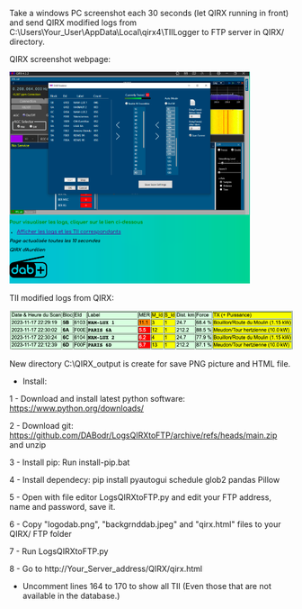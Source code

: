 Take a windows PC screenshot each 30 seconds (let QIRX running in front) and send QIRX modified logs from C:\Users\Your_User\AppData\Local\qirx4\TIILogger to FTP server in QIRX/ directory.

QIRX screenshot webpage:

![Screenshot QIRX](https://github.com/DABodr/LogsQIRXtoFTP/blob/main/screenshotQIRX.png) 

TII modified logs from QIRX:

![Screenshot logs](https://github.com/DABodr/LogsQIRXtoFTP/blob/main/screenshotLogs.png)

New directory C:\QIRX_output is create for save PNG picture and HTML file.

* Install:

1 - Download and install latest python software: https://www.python.org/downloads/

2 - Download git: https://github.com/DABodr/LogsQIRXtoFTP/archive/refs/heads/main.zip and unzip

3 - Install pip: Run install-pip.bat

4 - Install dependecy: pip install pyautogui schedule glob2 pandas Pillow

5 - Open with file editor LogsQIRXtoFTP.py and edit your FTP address, name and password, save it.

6 - Copy "logodab.png", "backgrnddab.jpeg" and "qirx.html" files to your QIRX/ FTP folder

7 - Run LogsQIRXtoFTP.py

8 - Go to http://Your_Server_address/QIRX/qirx.html

* Uncomment lines 164 to 170 to show all TII (Even those that are not available in the database.)
